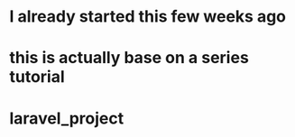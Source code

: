 # I already started this few weeks ago
# this is actually base on a series tutorial 

# laravel_project
